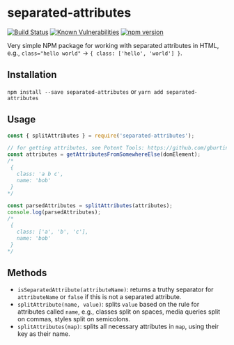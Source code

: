 separated-attributes
====================
[![Build Status](https://travis-ci.org/gburtini/separated-attributes.svg?branch=master)](https://travis-ci.org/gburtini/separated-attributes) [![Known Vulnerabilities](https://snyk.io/test/github/gburtini/separated-attributes/badge.svg)](https://snyk.io/test/github/gburtini/separated-attributes) [![npm version](https://badge.fury.io/js/separated-attributes.svg)](https://badge.fury.io/js/separated-attributes)


Very simple NPM package for working with separated attributes in HTML, e.g., `class="hello world"` -> `{ class: ['hello', 'world'] }`.

Installation
------------
`npm install --save separated-attributes`
or
`yarn add separated-attributes`

Usage
-----
```js
const { splitAttributes } = require('separated-attributes');

// for getting attributes, see Potent Tools: https://github.com/gburtini/Potent-Tools-for-XPath
const attributes = getAttributesFromSomewhereElse(domElement);
/*
 {
   class: 'a b c',
   name: 'bob'
 }
*/

const parsedAttributes = splitAttributes(attributes);
console.log(parsedAttributes);
/*
 {
   class: ['a', 'b', 'c'],
   name: 'bob'
 }
*/
 ```

Methods
-------
- `isSeparatedAttribute(attributeName)`: returns a truthy separator for `attributeName` or `false` if this is not a separated attribute.
- `splitAttribute(name, value)`: splits `value` based on the rule for attributes called `name`, e.g., classes split on spaces, media queries split on commas, styles split on semicolons.
- `splitAttributes(map)`: splits all necessary attributes in `map`, using their key as their name.
